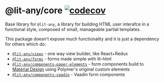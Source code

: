 # @lit-any/core [![codecov](https://codecov.io/gh/hypermedia-app/lit-any-core/branch/master/graph/badge.svg)](https://codecov.io/gh/hypermedia-app/lit-any-core)

Base library for `@lit-any`, a library for building HTML user interafce in a functional style, composed of small,
manageable partial templates.

This package doesn't expose much functionality and it is just a dependency for others which do:

* [`@lit-any/views`](https://github.com/hypermedia-app/lit-any-views) - one way view builder, like React+Redux
* [`@lit-any/forms`](https://github.com/hypermedia-app/lit-any-forms) - forms made simple with lit-html
* [`@lit-any/components-paper-elements`](https://github.com/hypermedia-app/lit-any-components-paper-elements) - form components build to [Material Design](https://meterial.io) using Polymer's original custom elements
* [`@lit-any/components-vaadin`](https://github.com/hypermedia-app/lit-any-components-vaadin) - Vaadin form components
